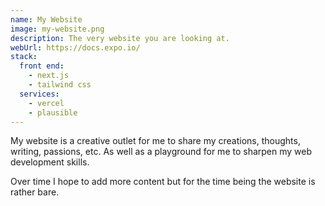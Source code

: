 ```yaml
---
name: My Website
image: my-website.png
description: The very website you are looking at.
webUrl: https://docs.expo.io/
stack:
  front end:
    - next.js
    - tailwind css
  services:
    - vercel
    - plausible
---
```


My website is a creative outlet for me to share my creations, thoughts, writing, passions, etc. As well as a playground for me to sharpen my web development skills.

Over time I hope to add more content but for the time being the website is rather bare.
